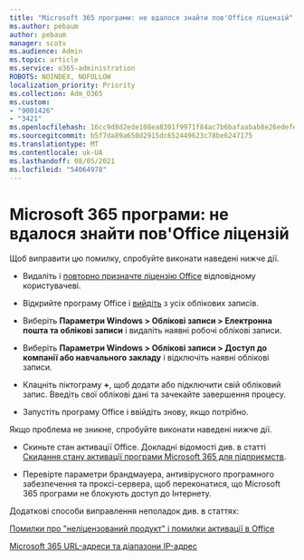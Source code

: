 ```yaml
---
title: "Microsoft 365 програми: не вдалося знайти пов'Office ліцензій"
ms.author: pebaum
author: pebaum
manager: scotv
ms.audience: Admin
ms.topic: article
ms.service: o365-administration
ROBOTS: NOINDEX, NOFOLLOW
localization_priority: Priority
ms.collection: Adm_O365
ms.custom:
- "9001426"
- "3421"
ms.openlocfilehash: 16cc9d8d2ede108ea8301f9971f84ac7b6bafaabab8e26edefe15acf66783339
ms.sourcegitcommit: b5f7da89a650d2915dc652449623c78be6247175
ms.translationtype: MT
ms.contentlocale: uk-UA
ms.lasthandoff: 08/05/2021
ms.locfileid: "54064978"
---
```

# <a name="microsoft-365-apps-message---couldnt-find-office-licenses-associated"></a>Microsoft 365 програми: не вдалося знайти пов'Office ліцензій

Щоб виправити цю помилку, спробуйте виконати наведені нижче дії.

- Видаліть і [повторно призначте ліцензію Office](https://docs.microsoft.com/microsoft-365/admin/manage/assign-licenses-to-users) відповідному користувачеві.

- Відкрийте програму Office і [вийдіть](https://support.office.com/article/sign-out-of-office-5a20dc11-47e9-4b6f-945d-478cb6d92071) з усіх облікових записів.

- Виберіть **Параметри Windows > Облікові записи > Електронна пошта та облікові записи** і видаліть наявні робочі облікові записи.

- Виберіть **Параметри Windows > Облікові записи > Доступ до компанії або навчального закладу** і відключіть наявні облікові записи.

- Клацніть піктограму **+**, щоб додати або підключити свій обліковий запис. Введіть свої облікові дані та зачекайте завершення процесу.

- Запустіть програму Office і ввійдіть знову, якщо потрібно.

Якщо проблема не зникне, спробуйте виконати наведені нижче дії.

- Скиньте стан активації Office. Докладні відомості див. в статті [Скидання стану активації програми Microsoft 365 для підприємств](https://docs.microsoft.com/office365/troubleshoot/activation/reset-office-365-proplus-activation-state).

- Перевірте параметри брандмауера, антивірусного програмного забезпечення та проксі-сервера, щоб переконатися, що Microsoft 365 програми не блокують доступ до Інтернету. 

Додаткові способи виправлення неполадок див. в статтях:

[Помилки про "неліцензований продукт" і помилки активації в Office](https://support.office.com/Article/0d23d3c0-c19c-4b2f-9845-5344fedc4380?wt.mc_id=Alchemy_ClientDIA)

[Microsoft 365 URL-адреси та діапазони IP-адрес](https://docs.microsoft.com/office365/enterprise/urls-and-ip-address-ranges)
